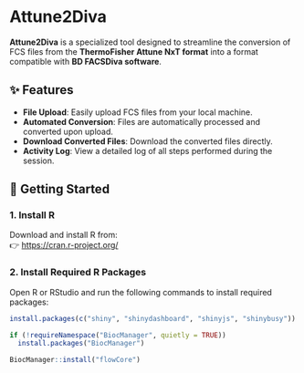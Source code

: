 # Attune2Diva

**Attune2Diva** is a specialized tool designed to streamline the conversion of FCS files from the **ThermoFisher Attune NxT format** into a format compatible with **BD FACSDiva software**.

## ✨ Features

- **File Upload**: Easily upload FCS files from your local machine.
- **Automated Conversion**: Files are automatically processed and converted upon upload.
- **Download Converted Files**: Download the converted files directly.
- **Activity Log**: View a detailed log of all steps performed during the session.

## 🚀 Getting Started

### 1. Install R

Download and install R from:  
👉 https://cran.r-project.org/

### 2. Install Required R Packages

Open R or RStudio and run the following commands to install required packages:

```r
install.packages(c("shiny", "shinydashboard", "shinyjs", "shinybusy"))

if (!requireNamespace("BiocManager", quietly = TRUE))
  install.packages("BiocManager")

BiocManager::install("flowCore")
```
